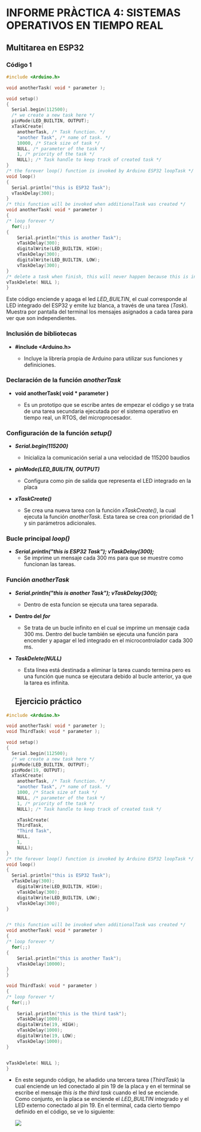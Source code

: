 # INFORME PRÀCTICA 4: SISTEMAS OPERATIVOS EN TIEMPO REAL

## Multitarea en ESP32

### Código 1

```c
#include <Arduino.h>

void anotherTask( void * parameter );

void setup()
{
  Serial.begin(112500);
  /* we create a new task here */
  pinMode(LED_BUILTIN, OUTPUT);
  xTaskCreate(
    anotherTask, /* Task function. */
    "another Task", /* name of task. */
    10000, /* Stack size of task */
    NULL, /* parameter of the task */
    1, /* priority of the task */
    NULL); /* Task handle to keep track of created task */
}
/* the forever loop() function is invoked by Arduino ESP32 loopTask */
void loop()
{
  Serial.println("this is ESP32 Task");
  vTaskDelay(300);
}
/* this function will be invoked when additionalTask was created */
void anotherTask( void * parameter )
{
/* loop forever */
  for(;;)
{
    Serial.println("this is another Task");
    vTaskDelay(300);
    digitalWrite(LED_BUILTIN, HIGH);
    vTaskDelay(300);
    digitalWrite(LED_BUILTIN, LOW);
    vTaskDelay(300);
}
/* delete a task when finish, this will never happen because this is infinity loop */
vTaskDelete( NULL );
}
```

Este código enciende y apaga el led *LED_BUILTIN*, el cual corresponde al LED integrado del ESP32 y emite luz blanca, a través de una tarea (*Task*). Muestra por pantalla del terminal los mensajes asignados a cada tarea para ver que son independientes.

### Inclusión de bibliotecas  
+ **#include <Arduino.h>** 
  
  - Incluye la librería propia de Arduino para utilizar sus funciones y definiciones.

### Declaración de la función _anotherTask_
+ **void anotherTask( void * parameter )** 

  - Es un prototipo que se escribe antes de empezar el código y se trata de una tarea secundaria ejecutada por el sistema operativo en tiempo real, un RTOS, del microprocesador.


### Configuración de la función ***setup()***
+  ***Serial.begin(115200)***
  
    - Inicializa la comunicación serial a una velocidad de 115200 baudios

+  ***pinMode(LED_BUILITN, OUTPUT)***
  
    - Configura como pin de salida que representa el LED integrado en la placa

+ ***xTaskCreate()*** 
    - Se crea una nueva tarea con la función _xTaskCreate()_, la cual ejecuta la función _anotherTask_. Esta tarea se crea con prioridad de 1 y sin parámetros adicionales.

### Bucle principal _loop()_
+  ***Serial.println("this is ESP32 Task"); vTaskDelay(300);***
    -  Se imprime un mensaje cada 300 ms para que se muestre como funcionan las tareas.

### Función _anotherTask_
+ ***Serial.println("this is another Task"); vTaskDelay(300);***
  - Dentro de esta funcion se ejecuta una tarea separada.

+ **Dentro del _for_**
  - Se trata de un bucle infinito en el cual se imprime un mensaje cada 300 ms.   Dentro del bucle también se ejecuta una función para encender y apagar el led integrado en el microcontrolador cada 300 ms.

+ ***TaskDelete(NULL)***
  - Esta línea está destinada a eliminar la tarea cuando termina pero es una función que nunca se ejecutara debido al bucle anterior, ya que la tarea es infinita.


  ## Ejercicio práctico
```c
#include <Arduino.h>

void anotherTask( void * parameter );
void ThirdTask( void * parameter );

void setup()
{
  Serial.begin(112500);
  /* we create a new task here */
  pinMode(LED_BUILTIN, OUTPUT);
  pinMode(19, OUTPUT);
  xTaskCreate(
    anotherTask, /* Task function. */
    "another Task", /* name of task. */
    1000, /* Stack size of task */
    NULL, /* parameter of the task */
    1, /* priority of the task */
    NULL); /* Task handle to keep track of created task */

    xTaskCreate(
    ThirdTask,
    "Third Task", 
    NULL, 
    1, 
    NULL); 
}
/* the forever loop() function is invoked by Arduino ESP32 loopTask */
void loop()
{
  Serial.println("this is ESP32 Task");
  vTaskDelay(300);
    digitalWrite(LED_BUILTIN, HIGH);
    vTaskDelay(300);
    digitalWrite(LED_BUILTIN, LOW);
    vTaskDelay(300);
}


/* this function will be invoked when additionalTask was created */
void anotherTask( void * parameter )
{
/* loop forever */
  for(;;)
{
    Serial.println("this is another Task");
    vTaskDelay(10000);
}
}

void ThirdTask( void * parameter )
{
/* loop forever */
  for(;;)
{
    Serial.println("this is the third task");
    vTaskDelay(1000);
    digitalWrite(19, HIGH);
    vTaskDelay(1000);
    digitalWrite(19, LOW);
    vTaskDelay(1000);
}


vTaskDelete( NULL );
}
```

* En este segundo código, he añadido una tercera tarea (_ThirdTask_) la cual enciende un led conectado al pin 19 de la placa y en el terminal se escribe el mensaje _this is the third task_ cuando el led se enciende. Como conjunto, en la placa se enciende el *LED_BUILTIN* integrado y el LED externo conectado al pin 19. En el terminal, cada cierto tiempo definido en el código, se ve lo siguiente:

  ![](https://i.ibb.co/RzJQFp9/Terminal.png)